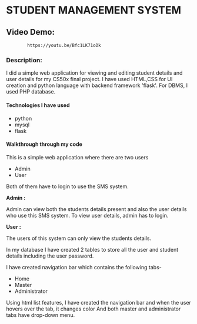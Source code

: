 #       STUDENT MANAGEMENT SYSTEM

##  Video Demo:
            https://youtu.be/Bfc1LK71oDk


### Description:
  I did a simple web application for viewing and editing student details and user details  for my CS50x final project.
             I have used HTML,CSS for UI creation and python language with backend framework 'flask'.
             For DBMS, I used PHP database.


#### Technologies I have used 
- python
- mysql
- flask

#### Walkthrough through my code

  This is a simple web application where there are two users
  - Admin
  - User
  
  
  Both of them have to login to use the SMS system.


  **Admin :**

  Admin can view both the students details present and also the user details who use this SMS system.
  To view user details, admin has to login.



  **User :**

  The users of this system can only view the students details.


In my database I have created 2 tables to store all the user and student details including the user password.


I have created navigation bar which contains the following tabs-
  - Home
  - Master
  - Administrator



Using html list features, I have created the navigation bar and when the user hovers over the tab, it changes color
And both master and administrator tabs have drop-down menu.

